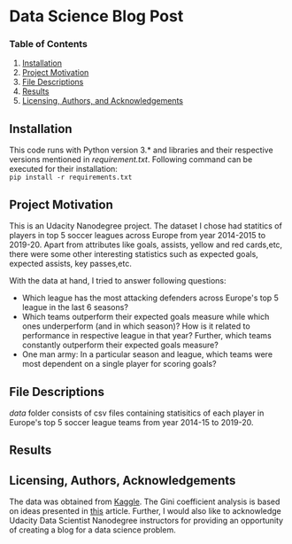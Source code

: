 # Data Science Blog Post

### Table of Contents

1. [Installation](#installation)
2. [Project Motivation](#motivation)
3. [File Descriptions](#files)
4. [Results](#results)
5. [Licensing, Authors, and Acknowledgements](#licensing)

## Installation <a name="installation"></a>
This code runs with Python version 3.* and libraries and their respective versions mentioned in *requirement.txt*. Following command can be executed for their installation: </br>
` pip install -r requirements.txt `


## Project Motivation<a name="motivation"></a>
This is an Udacity Nanodegree project. The dataset I chose had statitics of players in top 5 soccer leagues across Europe from year 2014-2015 to 2019-20. Apart from attributes like goals, assists, yellow and red cards,etc, there were some other interesting statistics such as expected goals, expected assists, key passes,etc. 


With the data at hand, I tried to answer following questions:

- Which league has the most attacking defenders across Europe's top 5 league in the last 6 seasons? 
- Which teams outperform their expected goals measure while which ones underperform (and in which season)? How is it related to performance in respective league in that year? Further, which teams constantly outperform their expected goals measure?
- One man army: In a particular season and league, which teams were most dependent on a single player for scoring goals?


## File Descriptions <a name="files"></a>
*data* folder consists of csv files containing statisitics of each player in Europe's top 5 soccer league teams from year 2014-15 to 2019-20.

## Results<a name="results"></a>

## Licensing, Authors, Acknowledgements<a name="licensing"></a>
The data was obtained from [Kaggle](https://www.kaggle.com/jashsheth5/indepth-soccer-statistics-xg-xa-and-more). The Gini coefficient analysis is based on ideas presented in [this](https://statsbomb.com/2018/08/introducing-xgchain-and-xgbuildup/) article. Further, I would also like to acknowledge Udacity Data Scientist Nanodegree instructors for providing an opportunity of creating a blog for a data science problem. 